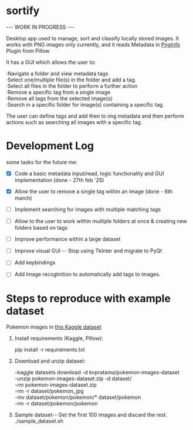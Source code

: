 # sortify
 
 --- WORK IN PROGRESS --- 

Desktop app used to manage, sort and classify locally stored images.
It works with PNG images only currently, and it reads Metadata in [PngInfo](https://pillow.readthedocs.io/en/stable/_modules/PIL/PngImagePlugin.html) Plugin from Pillow

It has a GUI which allows the user to:  

·Navigate a folder and view metadata tags  
·Select one/multiple file(s) in the folder and add a tag.  
·Select all files in the folder to perform a further action  
·Remove a specific tag from a single image  
·Remove all tags from the selected image(s)  
·Search in a specific folder for image(s) containing a specific tag.  


The user can define tags and add then to img metadata and then perform actions such as searching all images with a specific tag.  

  

# Development Log
 some tasks for the future me:   
 
- [x] Code a basic metadata input/read, logic functionality and GUI implementation (done - 27th feb '25)
- [x] Allow the user to remove a single tag within an image (done - 6th march)  
- [ ] Implement searching for images with multiple matching tags
- [ ] Allow to the user to work within multiple folders at once & creating new folders based on tags  
- [ ] Improve performance within a large dataset  
- [ ] Improve visual GUI -- Stop using TkInter and migrate to PyQt
- [ ] Add keybindings   
- [ ] Add Image recogtnition to automatically add tags to images.  
 



# Steps to reproduce with example dataset  

Pokemon images in [this Kaggle dataset](https://www.kaggle.com/datasets/kvpratama/pokemon-images-dataset/data)  
1) Install requirements (Kaggle, Pillow):  

	pip install -r requirements.txt

2) Download and unzip dataset:  

	-kaggle datasets download -d kvpratama/pokemon-images-dataset  
	-unzip pokemon-images-dataset.zip -d dataset/  
    -rm pokemon-images-dataset.zip  
	-rm -r dataset/pokemon_jpg  
	-mv dataset/pokemon/pokemon/* dataset/pokemon  
	-rm -r dataset/pokemon/pokemon  


3) Sample dataset-- Get the first 100 images and discard the rest.  
    ./sample_dataset.sh
